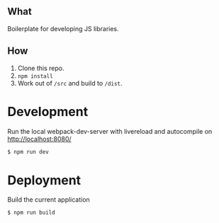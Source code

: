 ## What
Boilerplate for developing JS libraries.

## How
1. Clone this repo.
1. `npm install`
1. Work out of `/src` and build to `/dist`.

# Development
Run the local webpack-dev-server with livereload and autocompile on [http://localhost:8080/](http://localhost:8080/)
```sh
$ npm run dev
```
# Deployment
Build the current application
```sh
$ npm run build
```
